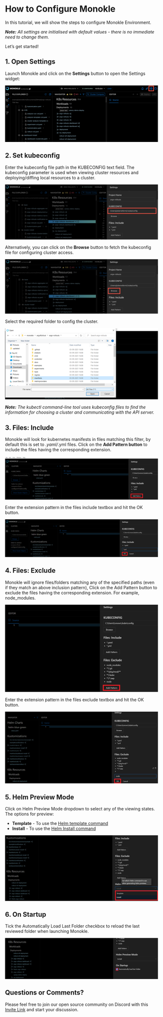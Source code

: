 # How to Configure Monokle

In this tutorial, we will show the steps to configure Monokle Environment. 

<em>**Note:** All settings are initialised with default values - there is no immediate need to change them. </em>

Let’s get started! 

## **1. Open Settings**

Launch Monokle and click on the **Settings** button to open the Settings widget:

![Settings](img/settings-1-1.5.0.png)

## **2. Set kubeconfig**

Enter the kubeconfig file path in the KUBECONFIG text field. The kubeconfig parameter is used when viewing cluster
resources and deploying/diffing local resources to a cluster.

![Kubeconfig](img/kubeconfig-2-1.5.0.png)

Alternatively, you can click on the **Browse** button to fetch the kubeconfig file for configuring cluster access. 

![Browse](img/browse-3-1.5.0.png)

Select the required folder to config the cluster. 

![Folders](img/folders-4.png)

<em>**Note:** The kubectl command-line tool uses kubeconfig files to find the information for choosing a cluster and communicating with the API server.</em>

## **3. Files: Include**

Monokle will look for kubernetes manifests in files matching this filter, by default this is set to *.yaml/*.yml files.
Click on the **Add Pattern button** to include the files having the corresponding extension.

![Add pattern](img/add-pattern-5.png)

Enter the extension pattern in the files include textbox and hit the OK button. 

![Ok](img/ok-6.png)

## **4. Files: Exclude**

Monokle will ignore files/folders matching any of the specified paths (even if they match an above inclusion pattern),
Click on the Add Pattern button to exclude the files having the corresponding extension. For example, node_modules.

![Add pattern](img/add-pattern-7.png)

Enter the extension pattern in the files exclude textbox and hit the OK button. 

![Ok](img/ok-8.png)

## **5. Helm Preview Mode**

Click on Helm Preview Mode dropdown to select any of the viewing states. The options for preview:

- **Template** - To use the [Helm template command](https://helm.sh/docs/helm/helm_template/)
- **Install** - To use the [Helm Install command](https://helm.sh/docs/helm/helm_install/)

![Helm](img/helm-9.png)

## **6. On Startup**

Tick the Automatically Load Last Folder checkbox to reload the last reviewed folder when launching Monokle. 

![Startup](img/startup-10.png)

## **Questions or Comments?**

Please feel free to join our open source community on Discord with this [Invite Link](https://discord.gg/6zupCZFQbe) and start your discussion.
